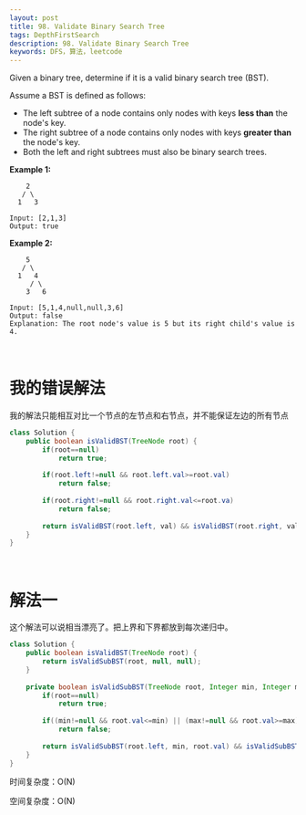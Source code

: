 ```yaml
---
layout: post
title: 98. Validate Binary Search Tree
tags: DepthFirstSearch
description: 98. Validate Binary Search Tree
keywords: DFS，算法，leetcode
---
```


Given a binary tree, determine if it is a valid binary search tree (BST).

Assume a BST is defined as follows:

- The left subtree of a node contains only nodes with keys **less than** the node's key.
- The right subtree of a node contains only nodes with keys **greater than** the node's key.
- Both the left and right subtrees must also be binary search trees.

**Example 1:**

```
    2
   / \
  1   3

Input: [2,1,3]
Output: true
```

**Example 2:**

```
    5
   / \
  1   4
     / \
    3   6

Input: [5,1,4,null,null,3,6]
Output: false
Explanation: The root node's value is 5 but its right child's value is 4.
```

</br>

# 我的错误解法

我的解法只能相互对比一个节点的左节点和右节点，并不能保证左边的所有节点

```java
class Solution {
    public boolean isValidBST(TreeNode root) {
        if(root==null)
            return true;
        
        if(root.left!=null && root.left.val>=root.val)
            return false;
        
        if(root.right!=null && root.right.val<=root.va)
            return false;
        
        return isValidBST(root.left, val) && isValidBST(root.right, val);
    }
}
```

<br/>

# 解法一

这个解法可以说相当漂亮了。把上界和下界都放到每次递归中。

```java
class Solution {
    public boolean isValidBST(TreeNode root) {        
        return isValidSubBST(root, null, null);
    }
    
    private boolean isValidSubBST(TreeNode root, Integer min, Integer max){
        if(root==null)
            return true;
        
        if((min!=null && root.val<=min) || (max!=null && root.val>=max))
            return false;
        
        return isValidSubBST(root.left, min, root.val) && isValidSubBST(root.right, root.val, max);
    }
}
```

时间复杂度：O(N)

空间复杂度：O(N)
